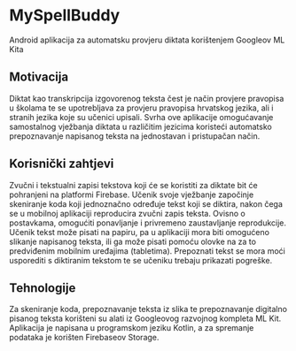 # MySpellBuddy
Android aplikacija za automatsku provjeru diktata korištenjem Googleov ML Kita

## Motivacija
Diktat kao transkripcija izgovorenog teksta čest je način provjere pravopisa u školama 
te se upotrebljava za provjeru pravopisa hrvatskog jezika, ali i stranih jezika koje su učenici upisali. 
Svrha ove aplikacije omogućavanje samostalnog vježbanja 
diktata u različitim jezicima koristeći automatsko prepoznavanje napisanog teksta na jednostavan i pristupačan način.

## Korisnički zahtjevi
Zvučni i tekstualni zapisi tekstova koji će se koristiti za diktate bit će pohranjeni na platformi Firebase. 
Učenik svoje vježbanje započinje skeniranje koda koji jednoznačno određuje tekst koji se diktira, nakon čega se u 
mobilnoj aplikaciji reproducira zvučni zapis teksta. 
Ovisno o postavkama, omogućiti ponavljanje i privremeno zaustavljanje reprodukcije. 
Učenik tekst može pisati na papiru, pa u aplikaciji mora biti omogućeno slikanje napisanog teksta, 
ili ga može pisati pomoću olovke na za to predviđenim mobilnim uređajima (tabletima). 
Prepoznati tekst se mora moći usporediti s diktiranim tekstom te se učeniku trebaju prikazati pogreške. 

## Tehnologije
Za skeniranje koda, prepoznavanje teksta iz slika te prepoznavanje digitalno pisanog teksta korišteni su alati iz 
Googleovog razvojnog kompleta ML Kit.
Aplikacija je napisana u programskom jeziku Kotlin, a za spremanje podataka je korišten Firebaseov Storage.
